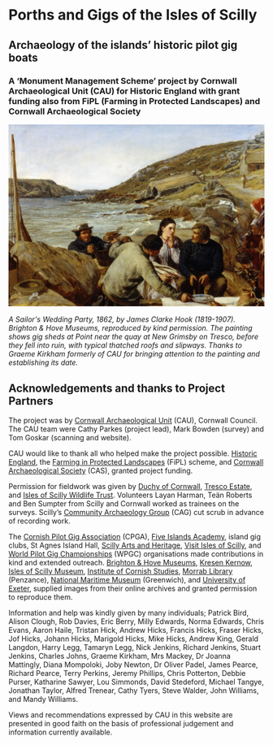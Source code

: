 # Porths and Gigs of the Isles of Scilly
## Archaeology of the islands’ historic pilot gig boats
### A ‘Monument Management Scheme’ project by Cornwall Archaeological Unit (CAU) for Historic England with grant funding also from FiPL (Farming in Protected Landscapes) and Cornwall Archaeological Society

![A 19th-century oil painting of a coastal scene with a newlywed sailor and his bride near thatched gig sheds. They sit among fishermen and family, with others preparing food by a fire. The rugged shoreline, stone walls, and boats evoke a maritime community’s daily life, rich in detail and storytelling.](website-images/a-sailors-wedding-party-1862-james-clarke-hook.jpg)

*A Sailor's Wedding Party, 1862, by James Clarke Hook (1819-1907). Brighton & Hove Museums, reproduced by kind permission.
The painting shows gig sheds at Point near the quay at New Grimsby on Tresco, before they fell into ruin, with typical thatched roofs and slipways. Thanks to Graeme Kirkham formerly of CAU for bringing attention to the painting and establishing its date.*

## Acknowledgements and thanks to Project Partners
The project was by [Cornwall Archaeological Unit](http://cau.org.uk) (CAU), Cornwall Council. The CAU team were Cathy Parkes (project lead), Mark Bowden (survey) and Tom Goskar (scanning and website).

CAU would like to thank all who helped make the project possible. [Historic England](https://historicengland.org.uk), the [Farming in Protected Landscapes](https://www.gov.uk/guidance/funding-for-farmers-in-protected-landscapes) (FiPL) scheme, and [Cornwall Archaeological Society](https://cornisharchaeology.org.uk) (CAS), granted project funding.

Permission for fieldwork was given by [Duchy of Cornwall](https://duchyofcornwall.org/), [Tresco Estate](https://www.tresco.co.uk/), and [Isles of Scilly Wildlife Trust](https://www.ios-wildlifetrust.org.uk/). Volunteers Layan Harman, Teän Roberts and Ben Sumpter from Scilly and Cornwall worked as trainees on the surveys. Scilly’s [Community Archaeology Group](https://www.facebook.com/groups/473127096149620/) (CAG) cut scrub in advance of recording work.

The [Cornish Pilot Gig Association](https://www.cpga.co.uk) (CPGA), [Five Islands Academy](https://fiveislands.scilly.sch.uk/), island gig clubs, St Agnes Island Hall, [Scilly Arts and Heritage](https://www.iosmuseumandculturalcentre.org), [Visit Isles of Scilly](https://www.visitislesofscilly.com/), and [World Pilot Gig Championships](https://www.wpgc.uk/) (WPGC) organisations made contributions in kind and extended outreach. [Brighton & Hove Museums](https://brightonmuseums.org.uk/), [Kresen Kernow](https://kresenkernow.org), [Isles of Scilly Museum](https://www.iosmuseum.org), [Institute of Cornish Studies](https://www.exeter.ac.uk/research/centres/ics/), [Morrab Library](https://www.morrablibrary.org.uk) (Penzance), [National Maritime Museum](https://www.rmg.co.uk/national-maritime-museum) (Greenwich), and [University of Exeter](https://www.exeter.ac.uk), supplied images from their online archives and granted permission to reproduce them.

Information and help was kindly given by many individuals; Patrick Bird, Alison Clough, Rob Davies, Eric Berry, Milly Edwards, Norma Edwards, Chris Evans, Aaron Haile, Tristan Hick, Andrew Hicks, Francis Hicks, Fraser Hicks, Jof Hicks, Johann Hicks, Marigold Hicks, Mike Hicks, Andrew King, Gerald Langdon, Harry Legg, Tamaryn Legg, Nick Jenkins, Richard Jenkins, Stuart Jenkins, Charles Johns, Graeme Kirkham, Mrs Mackey, Dr Joanna Mattingly, Diana Mompoloki, Joby Newton, Dr Oliver Padel, James Pearce, Richard Pearce, Terry Perkins, Jeremy Phillips, Chris Potterton, Debbie Purser, Katharine Sawyer, Lou Simmonds, David Stedeford, Michael Tangye, Jonathan Taylor, Alfred Trenear, Cathy Tyers, Steve Walder, John Williams, and Mandy Williams.

Views and recommendations expressed by CAU in this website are presented in good faith on the basis of professional judgement and information currently available.

